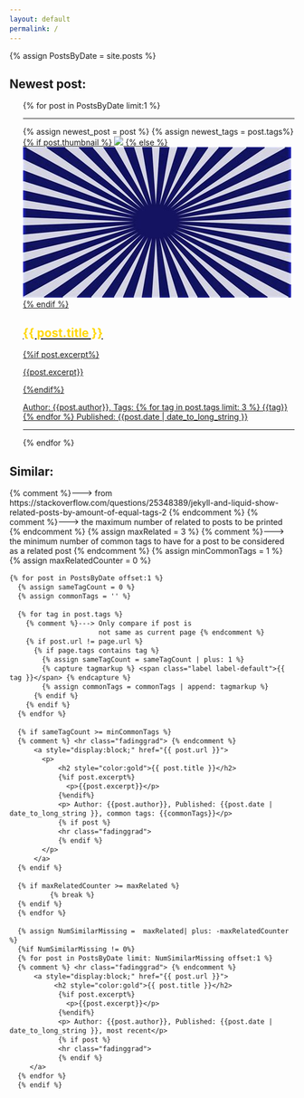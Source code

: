 ```yaml
---
layout: default
permalink: /
---
```


{% assign PostsByDate = site.posts %}


<h2 id="left"> Newest post: </h2>
<div id="smaller">
<ul style="list-style: none;">
  <li>
    {% for post in PostsByDate limit:1 %}
    <hr class="fadinggrad">
    {% assign newest_post = post %}
    {% assign newest_tags = post.tags%}
        <a style="display:block;" href="{{ post.url }}">
          <div>
            <div>
              {% if post.thumbnail %}
              <img src="{{ post.thumbnail }}" />
              {% else %}
              <img src="assets/images/thumb.png" />
              {% endif %}
            </div>
            <div>
              <h2 style="color:gold">{{ post.title }}</h2>
              {%if post.excerpt%}
                <p>{{post.excerpt}}</p>
              {%endif%}
              <p> Author: {{post.author}}, Tags: {% for tag in post.tags limit: 3 %} {{tag}}{% endfor %} Published: {{post.date | date_to_long_string }}</p>
              <hr class="fadinggrad">
            </div>
          </div>
        </a>
    {% endfor %}
  </li>
</ul>
</div>


<h2 id="left"> Similar: </h2>
    {% comment %}---> from https://stackoverflow.com/questions/25348389/jekyll-and-liquid-show-related-posts-by-amount-of-equal-tags-2 {% endcomment %}
    {% comment %}---> the maximum number of related to posts
                      to be printed {% endcomment %}
    {% assign maxRelated = 3 %}
    {% comment %}---> the minimum number of common tags
                      to have for a post to be considered
                      as a related post {% endcomment %}
    {% assign minCommonTags =  1 %}
    {% assign maxRelatedCounter = 0 %}

    {% for post in PostsByDate offset:1 %}
      {% assign sameTagCount = 0 %}
      {% assign commonTags = '' %}

      {% for tag in post.tags %}
        {% comment %}---> Only compare if post is
                          not same as current page {% endcomment %}
        {% if post.url != page.url %}
          {% if page.tags contains tag %}
            {% assign sameTagCount = sameTagCount | plus: 1 %}
            {% capture tagmarkup %} <span class="label label-default">{{ tag }}</span> {% endcapture %}
            {% assign commonTags = commonTags | append: tagmarkup %}
          {% endif %}
        {% endif %}
      {% endfor %}

      {% if sameTagCount >= minCommonTags %}
      {% comment %} <hr class="fadinggrad"> {% endcomment %}
          <a style="display:block;" href="{{ post.url }}">
            <p>
                <h2 style="color:gold">{{ post.title }}</h2>
                {%if post.excerpt%}
                  <p>{{post.excerpt}}</p>
                {%endif%}
                <p> Author: {{post.author}}, Published: {{post.date | date_to_long_string }}, common tags: {{commonTags}}</p>
                {% if post %}
                <hr class="fadinggrad">
                {% endif %}
            </p>
          </a>
      {% endif %}

      {% if maxRelatedCounter >= maxRelated %}
              {% break %}
      {% endif %}
      {% endfor %}

      {% assign NumSimilarMissing =  maxRelated| plus: -maxRelatedCounter %}
      {%if NumSimilarMissing != 0%}
      {% for post in PostsByDate limit: NumSimilarMissing offset:1 %}
      {% comment %} <hr class="fadinggrad"> {% endcomment %}
          <a style="display:block;" href="{{ post.url }}">
               <h2 style="color:gold">{{ post.title }}</h2>
                {%if post.excerpt%}
                  <p>{{post.excerpt}}</p>
                {%endif%}
                <p> Author: {{post.author}}, Published: {{post.date | date_to_long_string }}, most recent</p>
                {% if post %}
                <hr class="fadinggrad">
                {% endif %}
         </a>
      {% endfor %}
      {% endif %}
